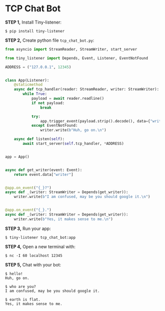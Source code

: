 # TCP Chat Bot


**STEP 1,** Install Tiny-listener:

```shell
$ pip install tiny-listener
```

**STEP 2,** Create python file ``tcp_chat_bot.py``:

```python
from asyncio import StreamReader, StreamWriter, start_server

from tiny_listener import Depends, Event, Listener, EventNotFound

ADDRESS = ("127.0.0.1", 12345)


class App(Listener):
    @staticmethod
    async def tcp_handler(reader: StreamReader, writer: StreamWriter):
        while True:
            payload = await reader.readline()
            if not payload:
                break

            try:
                app.trigger_event(payload.strip().decode(), data={"writer": writer})
            except EventNotFound:
                writer.write(b"Huh, go on.\n")

    async def listen(self):
        await start_server(self.tcp_handler, *ADDRESS)


app = App()


async def get_writer(event: Event):
    return event.data["writer"]


@app.on_event("{_}?")
async def _(writer: StreamWriter = Depends(get_writer)):
    writer.write(b"I am confused, may be you should google it.\n")


@app.on_event("{_}.")
async def _(writer: StreamWriter = Depends(get_writer)):
    writer.write(b"Yes, it makes sense to me.\n")
```


**STEP 3,** Run your app:

```shell
$ tiny-listener tcp_chat_bot:app
```

**STEP 4,** Open a new terminal with:

```shell
$ nc -I 60 localhost 12345
```

**STEP 5,** Chat with your bot:

```shell
$ hello!
Huh, go on.

$ who are you?
I am confused, may be you should google it.

$ earth is flat.
Yes, it makes sense to me.
```
